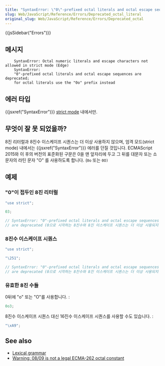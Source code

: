 ```yaml
---
title: "SyntaxError: \"0\"-prefixed octal literals and octal escape seq. are deprecated"
slug: Web/JavaScript/Reference/Errors/Deprecated_octal_literal
original_slug: Web/JavaScript/Reference/Errors/Deprecated_octal
---
```


{{jsSidebar("Errors")}}

## 메시지

```
    SyntaxError: Octal numeric literals and escape characters not allowed in strict mode (Edge)
    SyntaxError:
    "0"-prefixed octal literals and octal escape sequences are deprecated;
    for octal literals use the "0o" prefix instead
```

## 에러 타입

{{jsxref("SyntaxError")}} [strict mode](/ko/docs/Web/JavaScript/Reference/Strict_mode) 내에서만.

## 무엇이 잘 못 되었을까?

8진 리터럴과 8진수 이스케이프 시퀀스는 더 이상 사용하지 않으며, 엄격 모드(strict mode) 내에서는 {{jsxref("SyntaxError")}} 에러를 던질 것입니다. ECMAScript 2015와 이 후의 버전의 표준화된 구문은 0을 맨 앞자리에 두고 그 뒤를 대문자 또는 소문자의 라틴 문자 "O" 를 사용하도록 합니다. (`0o` 또는 `0O)`

## 예제

### "0"이 접두인 8진 리터럴

```js example-bad
"use strict";

03;

// SyntaxError: "0"-prefixed octal literals and octal escape sequences
// are deprecated (0으로 시작하는 8진수와 8진 이스케이프 시퀀스는 더 이상 사용되지 않습니다. )
```

### 8진수 이스케이프 시퀀스

```js example-bad
"use strict";

"\251";

// SyntaxError: "0"-prefixed octal literals and octal escape sequences
// are deprecated (0으로 시작하는 8진수와 8진 이스케이프 시퀀스는 더 이상 사용되지 않습니다. )
```

### 유효한 8진 수들

0뒤에 "o" 또는 "O"를 사용합니다. :

```js example-good
0o3;
```

8진수 이스케이프 시퀀스 대신 16진수 이스케이프 시퀀스를 사용할 수도 있습니다. :

```js example-good
"\xA9";
```

## See also

- [Lexical grammar](/ko/docs/Web/JavaScript/Reference/Lexical_grammar#Octal)
- [Warning: 08/09 is not a legal ECMA-262 octal constant](/ko/docs/Web/JavaScript/Reference/Errors/Bad_octal)
